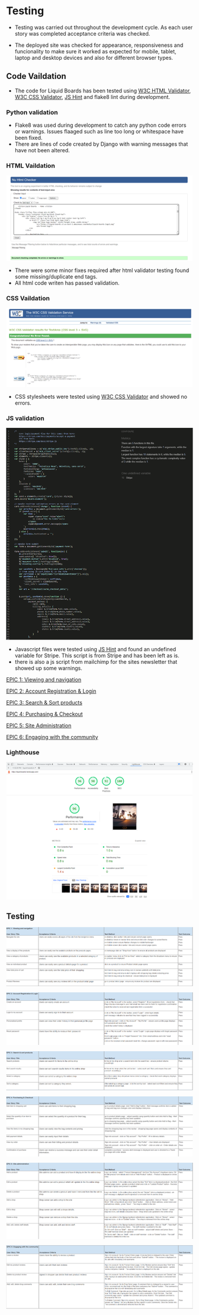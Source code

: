 # Testing
- Testing was carried out throughout the development cycle. As each user story was completed acceptance criteria was checked.

- The deployed site was checked for appearance, responsiveness and funcionality to make sure it worked as expected for mobile, tablet, laptop and desktop devices and also for different browser types.



## Code Vaildation
- The code for Liquid Boards has been tested using [W3C HTML Validator](https://validator.w3.org/), [W3C CSS Validator](https://jigsaw.w3.org/css-validator/), [JS Hint](https://jshint.com//) and flake8 lint during development.


### Python validation
- Flake8 was used during development to catch any python code errors or warnings. Issues flaaged such as line too long or whitespace have been fixed. 
- There are lines of code created by Django with warning messages that have not been altered. 

### HTML Vaildation
![html validation](README/assets/html_validation.png)
- There were some minor fixes required after html validator testing found some missing/duplicate end tags.
- All html code writen has passed validation.

### CSS Vaildation
![css validation](README/assets/css_validation.png)
- CSS stylesheets were tested using [W3C CSS Validator](https://jigsaw.w3.org/css-validator/) and showed no errors.


### JS validation
![JS validation](README/assets/jshint.png)
- Javascript files were tested using [JS Hint](https://jshint.com//) and found an undefined variable for Stripe. This script is from Stripe and has been left as is.
- there is also a js script from mailchimp for the sites newsletter that showed up some warnings.




[EPIC 1: Viewing and navigation](https://github.com/DaveCaulfield/liquid-boards/issues/26)

[EPIC 2: Account Registration & Login](https://github.com/DaveCaulfield/liquid-boards/issues/27)

[EPIC 3: Search & Sort products ](https://github.com/DaveCaulfield/liquid-boards/issues/28)

[EPIC 4: Purchasing & Checkout](https://github.com/DaveCaulfield/liquid-boards/issues/29)

[EPIC 5: Site Administration](https://github.com/DaveCaulfield/liquid-boards/issues/30)

[EPIC 6: Engaging with the community](https://github.com/DaveCaulfield/liquid-boards/issues/32)







### Lighthouse

![Lighthouse](README/assets/lighthouse.png)



## Testing

![Testing](README/assets/testing_1.png)

![Testing](README/assets/testing_2.png)

![Testing](README/assets/testing_3.png)

![Testing](README/assets/testing_4.png)

![Testing](README/assets/testing_5.png)

![Testing](README/assets/testing_6.png)
